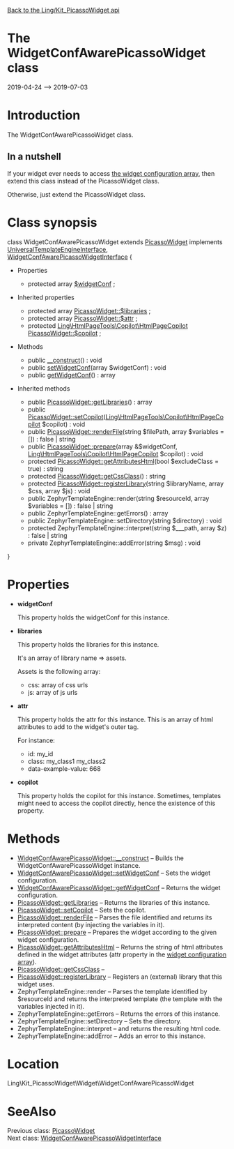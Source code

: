 [Back to the Ling/Kit_PicassoWidget api](https://github.com/lingtalfi/Kit_PicassoWidget/blob/master/doc/api/Ling/Kit_PicassoWidget.md)



The WidgetConfAwarePicassoWidget class
================
2019-04-24 --> 2019-07-03






Introduction
============

The WidgetConfAwarePicassoWidget class.

In a nutshell
------------
If your widget ever needs to access [the widget configuration array](https://github.com/lingtalfi/Kit_PicassoWidget#the-picasso-widget-array),
then extend this class instead of the PicassoWidget class.

Otherwise, just extend the PicassoWidget class.



Class synopsis
==============


class <span class="pl-k">WidgetConfAwarePicassoWidget</span> extends [PicassoWidget](https://github.com/lingtalfi/Kit_PicassoWidget/blob/master/doc/api/Ling/Kit_PicassoWidget/Widget/PicassoWidget.md) implements [UniversalTemplateEngineInterface](https://github.com/lingtalfi/UniversalTemplateEngine/blob/master/UniversalTemplateEngineInterface.php), [WidgetConfAwarePicassoWidgetInterface](https://github.com/lingtalfi/Kit_PicassoWidget/blob/master/doc/api/Ling/Kit_PicassoWidget/Widget/WidgetConfAwarePicassoWidgetInterface.md) {

- Properties
    - protected array [$widgetConf](#property-widgetConf) ;

- Inherited properties
    - protected array [PicassoWidget::$libraries](#property-libraries) ;
    - protected array [PicassoWidget::$attr](#property-attr) ;
    - protected [Ling\HtmlPageTools\Copilot\HtmlPageCopilot](https://github.com/lingtalfi/HtmlPageTools/blob/master/doc/api/Ling/HtmlPageTools/Copilot/HtmlPageCopilot.md) [PicassoWidget::$copilot](#property-copilot) ;

- Methods
    - public [__construct](https://github.com/lingtalfi/Kit_PicassoWidget/blob/master/doc/api/Ling/Kit_PicassoWidget/Widget/WidgetConfAwarePicassoWidget/__construct.md)() : void
    - public [setWidgetConf](https://github.com/lingtalfi/Kit_PicassoWidget/blob/master/doc/api/Ling/Kit_PicassoWidget/Widget/WidgetConfAwarePicassoWidget/setWidgetConf.md)(array $widgetConf) : void
    - public [getWidgetConf](https://github.com/lingtalfi/Kit_PicassoWidget/blob/master/doc/api/Ling/Kit_PicassoWidget/Widget/WidgetConfAwarePicassoWidget/getWidgetConf.md)() : array

- Inherited methods
    - public [PicassoWidget::getLibraries](https://github.com/lingtalfi/Kit_PicassoWidget/blob/master/doc/api/Ling/Kit_PicassoWidget/Widget/PicassoWidget/getLibraries.md)() : array
    - public [PicassoWidget::setCopilot](https://github.com/lingtalfi/Kit_PicassoWidget/blob/master/doc/api/Ling/Kit_PicassoWidget/Widget/PicassoWidget/setCopilot.md)([Ling\HtmlPageTools\Copilot\HtmlPageCopilot](https://github.com/lingtalfi/HtmlPageTools/blob/master/doc/api/Ling/HtmlPageTools/Copilot/HtmlPageCopilot.md) $copilot) : void
    - public [PicassoWidget::renderFile](https://github.com/lingtalfi/Kit_PicassoWidget/blob/master/doc/api/Ling/Kit_PicassoWidget/Widget/PicassoWidget/renderFile.md)(string $filePath, array $variables = []) : false | string
    - public [PicassoWidget::prepare](https://github.com/lingtalfi/Kit_PicassoWidget/blob/master/doc/api/Ling/Kit_PicassoWidget/Widget/PicassoWidget/prepare.md)(array &$widgetConf, [Ling\HtmlPageTools\Copilot\HtmlPageCopilot](https://github.com/lingtalfi/HtmlPageTools/blob/master/doc/api/Ling/HtmlPageTools/Copilot/HtmlPageCopilot.md) $copilot) : void
    - protected [PicassoWidget::getAttributesHtml](https://github.com/lingtalfi/Kit_PicassoWidget/blob/master/doc/api/Ling/Kit_PicassoWidget/Widget/PicassoWidget/getAttributesHtml.md)(bool $excludeClass = true) : string
    - protected [PicassoWidget::getCssClass](https://github.com/lingtalfi/Kit_PicassoWidget/blob/master/doc/api/Ling/Kit_PicassoWidget/Widget/PicassoWidget/getCssClass.md)() : string
    - protected [PicassoWidget::registerLibrary](https://github.com/lingtalfi/Kit_PicassoWidget/blob/master/doc/api/Ling/Kit_PicassoWidget/Widget/PicassoWidget/registerLibrary.md)(string $libraryName, array $css, array $js) : void
    - public ZephyrTemplateEngine::render(string $resourceId, array $variables = []) : false | string
    - public ZephyrTemplateEngine::getErrors() : array
    - public ZephyrTemplateEngine::setDirectory(string $directory) : void
    - protected ZephyrTemplateEngine::interpret(string $___path, array $z) : false | string
    - private ZephyrTemplateEngine::addError(string $msg) : void

}




Properties
=============

- <span id="property-widgetConf"><b>widgetConf</b></span>

    This property holds the widgetConf for this instance.
    
    

- <span id="property-libraries"><b>libraries</b></span>

    This property holds the libraries for this instance.
    
    It's an array of library name => assets.
    
    Assets is the following array:
    
    - css: array of css urls
    - js: array of js urls
    
    

- <span id="property-attr"><b>attr</b></span>

    This property holds the attr for this instance.
    This is an array of html attributes to add to the widget's outer tag.
    
    For instance:
    - id: my_id
    - class: my_class1 my_class2
    - data-example-value: 668
    
    

- <span id="property-copilot"><b>copilot</b></span>

    This property holds the copilot for this instance.
    Sometimes, templates might need to access the copilot directly,
    hence the existence of this property.
    
    



Methods
==============

- [WidgetConfAwarePicassoWidget::__construct](https://github.com/lingtalfi/Kit_PicassoWidget/blob/master/doc/api/Ling/Kit_PicassoWidget/Widget/WidgetConfAwarePicassoWidget/__construct.md) &ndash; Builds the WidgetConfAwarePicassoWidget instance.
- [WidgetConfAwarePicassoWidget::setWidgetConf](https://github.com/lingtalfi/Kit_PicassoWidget/blob/master/doc/api/Ling/Kit_PicassoWidget/Widget/WidgetConfAwarePicassoWidget/setWidgetConf.md) &ndash; Sets the widget configuration.
- [WidgetConfAwarePicassoWidget::getWidgetConf](https://github.com/lingtalfi/Kit_PicassoWidget/blob/master/doc/api/Ling/Kit_PicassoWidget/Widget/WidgetConfAwarePicassoWidget/getWidgetConf.md) &ndash; Returns the widget configuration.
- [PicassoWidget::getLibraries](https://github.com/lingtalfi/Kit_PicassoWidget/blob/master/doc/api/Ling/Kit_PicassoWidget/Widget/PicassoWidget/getLibraries.md) &ndash; Returns the libraries of this instance.
- [PicassoWidget::setCopilot](https://github.com/lingtalfi/Kit_PicassoWidget/blob/master/doc/api/Ling/Kit_PicassoWidget/Widget/PicassoWidget/setCopilot.md) &ndash; Sets the copilot.
- [PicassoWidget::renderFile](https://github.com/lingtalfi/Kit_PicassoWidget/blob/master/doc/api/Ling/Kit_PicassoWidget/Widget/PicassoWidget/renderFile.md) &ndash; Parses the file identified and returns its interpreted content (by injecting the variables in it).
- [PicassoWidget::prepare](https://github.com/lingtalfi/Kit_PicassoWidget/blob/master/doc/api/Ling/Kit_PicassoWidget/Widget/PicassoWidget/prepare.md) &ndash; Prepares the widget according to the given widget configuration.
- [PicassoWidget::getAttributesHtml](https://github.com/lingtalfi/Kit_PicassoWidget/blob/master/doc/api/Ling/Kit_PicassoWidget/Widget/PicassoWidget/getAttributesHtml.md) &ndash; Returns the string of html attributes defined in the widget attributes (attr property in the [widget configuration array](https://github.com/lingtalfi/Kit_PicassoWidget#the-picasso-widget-array)).
- [PicassoWidget::getCssClass](https://github.com/lingtalfi/Kit_PicassoWidget/blob/master/doc/api/Ling/Kit_PicassoWidget/Widget/PicassoWidget/getCssClass.md) &ndash; 
- [PicassoWidget::registerLibrary](https://github.com/lingtalfi/Kit_PicassoWidget/blob/master/doc/api/Ling/Kit_PicassoWidget/Widget/PicassoWidget/registerLibrary.md) &ndash; Registers an (external) library that this widget uses.
- ZephyrTemplateEngine::render &ndash; Parses the template identified by $resourceId and returns the interpreted template (the template with the variables injected in it).
- ZephyrTemplateEngine::getErrors &ndash; Returns the errors of this instance.
- ZephyrTemplateEngine::setDirectory &ndash; Sets the directory.
- ZephyrTemplateEngine::interpret &ndash; and returns the resulting html code.
- ZephyrTemplateEngine::addError &ndash; Adds an error to this instance.





Location
=============
Ling\Kit_PicassoWidget\Widget\WidgetConfAwarePicassoWidget


SeeAlso
==============
Previous class: [PicassoWidget](https://github.com/lingtalfi/Kit_PicassoWidget/blob/master/doc/api/Ling/Kit_PicassoWidget/Widget/PicassoWidget.md)<br>Next class: [WidgetConfAwarePicassoWidgetInterface](https://github.com/lingtalfi/Kit_PicassoWidget/blob/master/doc/api/Ling/Kit_PicassoWidget/Widget/WidgetConfAwarePicassoWidgetInterface.md)<br>
